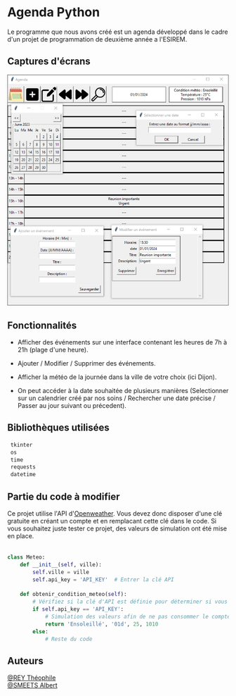 # Agenda Python

Le programme que nous avons créé est un agenda développé dans le cadre d'un projet de programmation de deuxième année a l'ESIREM.

## Captures d'écrans
![Screenshot2.png](Screenshot%2FScreenshot2.png)


## Fonctionnalités

- Afficher des événements sur une interface contenant les heures de 7h à 21h (plage d'une heure).

- Ajouter / Modifier / Supprimer des événements.

- Afficher la météo de la journée dans la ville de votre choix (ici Dijon).

- On peut accéder à la date souhaitée de plusieurs manières (Selectionner sur un calendrier créé par nos soins / Rechercher une date précise / Passer au jour suivant ou précedent).


## Bibliothèques utilisées

```python 
 tkinter
 os
 time
 requests
 datetime
```

## Partie du code à modifier
Ce projet utilise l'API d'[Openweather](https://openweathermap.org/). Vous devez donc disposer d'une clé gratuite en créant un compte et en remplacant cette clé dans le code. Si vous souhaitez juste tester ce projet, des valeurs de simulation ont été mise en place.

```python

class Meteo:
    def __init__(self, ville):
        self.ville = ville
        self.api_key = 'API_KEY'  # Entrer la clé API

    def obtenir_condition_meteo(self):
        # Vérifiez si la clé d'API est définie pour déterminer si vous utilisez l'API réelle ou une simulation
        if self.api_key == 'API_KEY':
            # Simulation des valeurs afin de ne pas consommer le compte
            return 'Ensoleillé', '01d', 25, 1010
        else:
            # Reste du code
```

## Auteurs

 [@REY Théophile](https://github.com/TheophileREY)  
 [@SMEETS Albert](https://github.com/AlbertSMEETS) 
